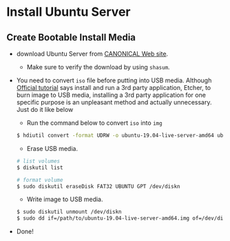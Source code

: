 # Install Ubuntu Server
## Create Bootable Install Media
- download Ubuntu Server from [CANONICAL Web site](https://ubuntu.com/download/server "Download Ubuntu Server").
    - Make sure to verify the download by using `shasum`.
- You need to convert `iso` file before putting into USB media. Although [Official tutorial]("https://tutorials.ubuntu.com/tutorial/tutorial-create-a-usb-stick-on-macos" "Create a bootable USB stick on macOS") says install and run a 3rd party application, Etcher, to burn image to USB media, installing a 3rd party application for one specific purpose is an unpleasant method and actually unnecessary. Just do it like below
    - Run the command below to convert `iso` into `img`
    ```bash
    $ hdiutil convert -format UDRW -o ubuntu-19.04-live-server-amd64 ubuntu-19.04-live-server-amd64.iso
    ```

    - Erase USB media.
    ```bash
    # list volumes
    $ diskutil list

    # format volume
    $ sudo diskutil eraseDisk FAT32 UBUNTU GPT /dev/diskn
    ```

    - Write image to USB media.
    ```bash
    $ sudo diskutil unmount /dev/diskn
    $ sudo dd if=/path/to/ubuntu-19.04-live-server-amd64.img of=/dev/diskn bs=1M
    ```
- Done!

